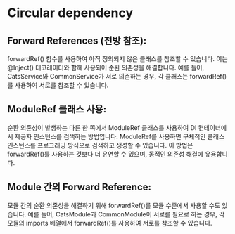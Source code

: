 # Circular dependency

## Forward References (전방 참조):

forwardRef() 함수를 사용하여 아직 정의되지 않은 클래스를 참조할 수 있습니다. 이는 @Inject() 데코레이터와 함께 사용되어 순환 의존성을 해결합니다. 예를 들어, CatsService와 CommonService가 서로 의존하는 경우, 각 클래스는 forwardRef()를 사용하여 서로를 참조할 수 있습니다.

## ModuleRef 클래스 사용:

순환 의존성이 발생하는 다른 한 쪽에서 ModuleRef 클래스를 사용하여 DI 컨테이너에서 제공자 인스턴스를 검색하는 방법입니다. ModuleRef를 사용하면 구체적인 클래스 인스턴스를 프로그래밍 방식으로 검색하고 생성할 수 있습니다. 이 방법은 forwardRef()를 사용하는 것보다 더 유연할 수 있으며, 동적인 의존성 해결에 유용합니다.

## Module 간의 Forward Reference:

모듈 간의 순환 의존성을 해결하기 위해 forwardRef()를 모듈 수준에서 사용할 수도 있습니다. 예를 들어, CatsModule과 CommonModule이 서로를 필요로 하는 경우, 각 모듈의 imports 배열에서 forwardRef()를 사용하여 서로를 참조할 수 있습니다.
